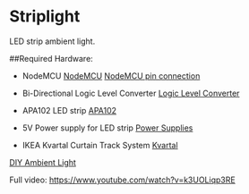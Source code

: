 # Striplight
LED strip ambient light.

##Required Hardware:
- NodeMCU
[NodeMCU](https://goo.gl/photos/71vkDuYzjjEuFG9MA)
[NodeMCU pin connection](https://goo.gl/photos/71vkDuYzjjEuFG9MA)

- Bi-Directional Logic Level Converter
[Logic Level Converter](https://goo.gl/photos/dSgVwUJYJmQb7kmr9)

- APA102 LED strip
[APA102](https://goo.gl/photos/VtbAaQpkpMPBjVHz8)

- 5V Power supply for LED strip
[Power Supplies](https://goo.gl/photos/KLPHdyhX79gpw6Yc9)

- IKEA Kvartal Curtain Track System
[Kvartal](https://goo.gl/photos/C8Dv6Komr3QxJnL49)


[DIY Ambient Light](http://imgur.com/download/OP6Xf9U)

Full video: https://www.youtube.com/watch?v=k3UOLiqp3RE



